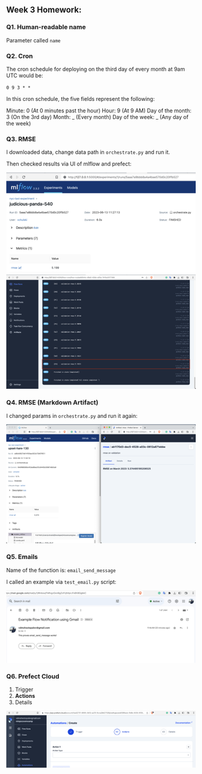 ## Week 3 Homework:

### Q1. Human-readable name

Parameter called `name`

### Q2. Cron

The cron schedule for deploying on the third day of every month at 9am UTC would be:

`0 9 3 * *`

In this cron schedule, the five fields represent the following:

Minute: 0 (At 0 minutes past the hour)
Hour: 9 (At 9 AM)
Day of the month: 3 (On the 3rd day)
Month: _ (Every month)
Day of the week: _ (Any day of the week)

### Q3. RMSE

I downloaded data, change data path in `orchestrate.py` and run it.

Then checked results via UI of mlflow and prefect:

![mlflow](./screenshots/Q3_1.png)
![prefect](./screenshots/Q3_2.png)

### Q4. RMSE (Markdown Artifact)

I changed params in `orchestrate.py` and run it again:

![ml_prefect](./screenshots/Q4.png)

### Q5. Emails

Name of the function is: `email_send_message`

I called an example via `test_email.py` script:

![email](./screenshots/Q5.png)

### Q6. Prefect Cloud

1. Trigger
2. **Actions**
3. Details

![cloud](./screenshots/Q6.png)
